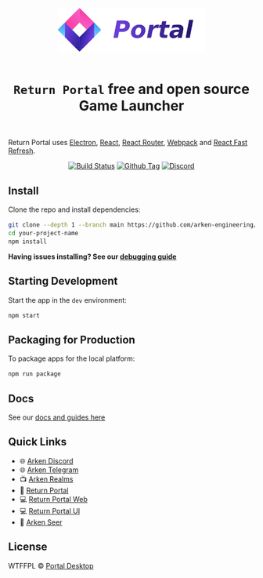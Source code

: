 <div align="center">
  <br>

  <img src=".erb/img/logo-color.png" width="60%" />

  <br>
  <br>

  <h1><code>Return Portal</code> free and open source Game Launcher</h1>
</div>

<br>

<p>
  Return Portal uses <a href="https://electron.atom.io/">Electron</a>, <a href="https://facebook.github.io/react/">React</a>, <a href="https://github.com/reactjs/react-router">React Router</a>, <a href="https://webpack.js.org/">Webpack</a> and <a href="https://www.npmjs.com/package/react-refresh">React Fast Refresh</a>.
</p>

<div align="center">

[![Build Status][github-actions-status]][github-actions-url]
[![Github Tag][github-tag-image]][github-tag-url]
[![Discord](https://badgen.net/badge/icon/discord?icon=discord&label)](https://discord.arken.gg)

</div>

## Install

Clone the repo and install dependencies:

```bash
git clone --depth 1 --branch main https://github.com/arken-engineering/portal-desktop.git your-project-name
cd your-project-name
npm install
```

**Having issues installing? See our [debugging guide](https://github.com/arken-engineering/portal-desktop/issues/1)**

## Starting Development

Start the app in the `dev` environment:

```bash
npm start
```

## Packaging for Production

To package apps for the local platform:

```bash
npm run package
```

## Docs

See our [docs and guides here](https://docs.arken.gg/installation)

## Quick Links

- 🌐 [Arken Discord](https://discord.arken.gg)
- 🌐 [Arken Telegram](https://telegram.arken.gg)
- 📺 [Arken Realms](https://arken.gg/)
- 📖 [Return Portal](http://return.gg/portal)
- 💻 [Return Portal Web](https://github.com/arken-engineering/portal-web)
- 💻 [Return Portal UI](https://github.com/arken-engineering/portal-ui)
- 🔗 [Arken Seer](https://github.com/arken-engineering/seer)

## License

WTFFPL © [Portal Desktop](LICENSE)

[github-actions-status]: https://github.com/arken-engineering/portal-desktop/workflows/Test/badge.svg
[github-actions-url]: https://github.com/arken-engineering/portal-desktop/actions
[github-tag-image]: https://img.shields.io/github/tag/arken-engineering/portal-desktop.svg?label=version
[github-tag-url]: https://github.com/arken-engineering/portal-desktop/releases/latest
